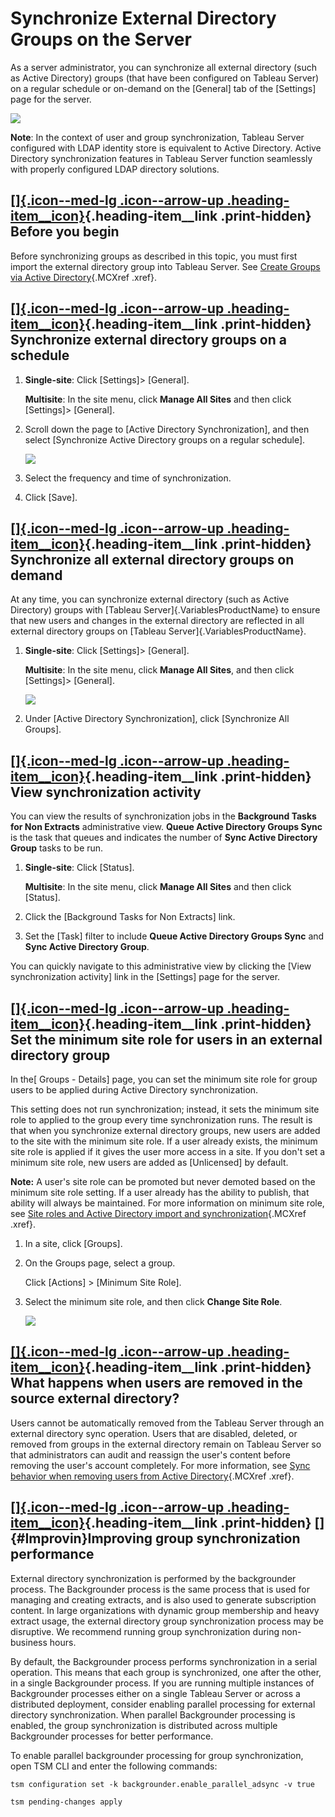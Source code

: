 
Synchronize External Directory Groups on the Server
===================================================
As a server administrator, you can synchronize all external directory
(such as Active Directory) groups (that have been configured on Tableau
Server) on a regular schedule or on-demand on the [General]
tab of the [Settings] page for the server.

![](./Synchronize%20External%20Directory%20Groups%20on%20the%20Server%20-%20Tableau_files/groups_adsync_globalsettings.png)

**Note**: In the context of user and group synchronization, Tableau
Server configured with LDAP identity store is equivalent to Active
Directory. Active Directory synchronization features in Tableau Server
function seamlessly with properly configured LDAP directory solutions.

<div>

[[]{.icon--med-lg .icon--arrow-up .heading-item__icon}](https://help.tableau.com/current/server/en-us/groups_globalsync.htm#){.heading-item__link .print-hidden} Before you begin
---------------------------------------------------------------------------------------------------------------------------------------------------------------------------------

</div>

Before synchronizing groups as described in this topic, you must first
import the external directory group into Tableau Server. See [Create
Groups via Active
Directory](https://help.tableau.com/current/server/en-us/groups_create_ad.htm){.MCXref
.xref}.

<div>

[[]{.icon--med-lg .icon--arrow-up .heading-item__icon}](https://help.tableau.com/current/server/en-us/groups_globalsync.htm#){.heading-item__link .print-hidden} Synchronize external directory groups on a schedule
--------------------------------------------------------------------------------------------------------------------------------------------------------------------------------------------------------------------

</div>

1.  **Single-site**: Click [Settings]\>
    [General].

    **Multisite**: In the site menu, click **Manage All Sites** and then
    click [Settings]\> [General].

2.  Scroll down the page to [Active Directory
    Synchronization], and then select [Synchronize Active
    Directory groups on a regular schedule].

    ![](./Synchronize%20External%20Directory%20Groups%20on%20the%20Server%20-%20Tableau_files/groups_adsync_globalsettings_schedule.png)

3.  Select the frequency and time of synchronization.

4.  Click [Save].

<div>

[[]{.icon--med-lg .icon--arrow-up .heading-item__icon}](https://help.tableau.com/current/server/en-us/groups_globalsync.htm#){.heading-item__link .print-hidden} Synchronize all external directory groups on demand
--------------------------------------------------------------------------------------------------------------------------------------------------------------------------------------------------------------------

</div>

At any time, you can synchronize external directory (such as Active
Directory) groups with [Tableau Server]{.VariablesProductName} to ensure
that new users and changes in the external directory are reflected in
all external directory groups on [Tableau
Server]{.VariablesProductName}.

1.  **Single-site**: Click [Settings]\>
    [General].

    **Multisite**: In the site menu, click **Manage All Sites**, and
    then click [Settings]\> [General].

    ![](./Synchronize%20External%20Directory%20Groups%20on%20the%20Server%20-%20Tableau_files/groups_adsync_globalsettings_manual.png)

2.  Under [Active Directory Synchronization], click
    [Synchronize All Groups].

<div>

[[]{.icon--med-lg .icon--arrow-up .heading-item__icon}](https://help.tableau.com/current/server/en-us/groups_globalsync.htm#){.heading-item__link .print-hidden} View synchronization activity
----------------------------------------------------------------------------------------------------------------------------------------------------------------------------------------------

</div>

You can view the results of synchronization jobs in the **Background
Tasks for Non Extracts** administrative view. **Queue Active Directory
Groups Sync** is the task that queues and indicates the number of **Sync
Active Directory Group** tasks to be run.

1.  **Single-site**: Click [Status].

    **Multisite**: In the site menu, click **Manage All Sites** and then
    click [Status].

2.  Click the [Background Tasks for Non Extracts] link.

3.  Set the [Task] filter to include **Queue Active
    Directory Groups Sync** and **Sync Active Directory Group**.

You can quickly navigate to this administrative view by clicking the
[View synchronization activity] link in the
[Settings] page for the server.

<div>

[[]{.icon--med-lg .icon--arrow-up .heading-item__icon}](https://help.tableau.com/current/server/en-us/groups_globalsync.htm#){.heading-item__link .print-hidden} Set the minimum site role for users in an external directory group
-----------------------------------------------------------------------------------------------------------------------------------------------------------------------------------------------------------------------------------

</div>

In the[ Groups - Details] page, you can set the minimum site
role for group users to be applied during Active Directory
synchronization.

This setting does not run synchronization; instead, it sets the minimum
site role to applied to the group every time synchronization runs. The
result is that when you synchronize external directory groups, new users
are added to the site with the minimum site role. If a user already
exists, the minimum site role is applied if it gives the user more
access in a site. If you don\'t set a minimum site role, new users are
added as [Unlicensed] by default.

**Note:** A user\'s site role can be promoted but never demoted based on
the minimum site role setting. If a user already has the ability to
publish, that ability will always be maintained. For more information on
minimum site role, see [Site roles and Active Directory import and
synchronization](https://help.tableau.com/current/server/en-us/users_site_roles.htm#MinSiteRoleImport){.MCXref
.xref}.

1.  In a site, click [Groups].

2.  On the Groups page, select a group.

    Click [Actions] \> [Minimum Site Role].

3.  Select the minimum site role, and then click **Change Site Role**.

    ![](./Synchronize%20External%20Directory%20Groups%20on%20the%20Server%20-%20Tableau_files/qs_adsync_1.png)

<div>

[[]{.icon--med-lg .icon--arrow-up .heading-item__icon}](https://help.tableau.com/current/server/en-us/groups_globalsync.htm#){.heading-item__link .print-hidden} What happens when users are removed in the source external directory? 
---------------------------------------------------------------------------------------------------------------------------------------------------------------------------------------------------------------------------------------

</div>

Users cannot be automatically removed from the Tableau Server through an
external directory sync operation. Users that are disabled, deleted, or
removed from groups in the external directory remain on Tableau Server
so that administrators can audit and reassign the user\'s content before
removing the user\'s account completely. For more information, see [Sync
behavior when removing users from Active
Directory](https://help.tableau.com/current/server/en-us/users_manage_ad.htm#Sync){.MCXref
.xref}.

<div>

[[]{.icon--med-lg .icon--arrow-up .heading-item__icon}](https://help.tableau.com/current/server/en-us/groups_globalsync.htm#){.heading-item__link .print-hidden} []{#Improvin}Improving group synchronization performance
-------------------------------------------------------------------------------------------------------------------------------------------------------------------------------------------------------------------------

</div>

External directory synchronization is performed by the backgrounder
process. The Backgrounder process is the same process that is used for
managing and creating extracts, and is also used to generate
subscription content. In large organizations with dynamic group
membership and heavy extract usage, the external directory group
synchronization process may be disruptive. We recommend running group
synchronization during non-business hours.

By default, the Backgrounder process performs synchronization in a
serial operation. This means that each group is synchronized, one after
the other, in a single Backgrounder process. If you are running multiple
instances of Backgrounder processes either on a single Tableau Server or
across a distributed deployment, consider enabling parallel processing
for external directory synchronization. When parallel Backgrounder
processing is enabled, the group synchronization is distributed across
multiple Backgrounder processes for better performance.

To enable parallel backgrounder processing for group synchronization,
open TSM CLI and enter the following commands:

`tsm configuration set -k backgrounder.enable_parallel_adsync -v true`

`tsm pending-changes apply`
